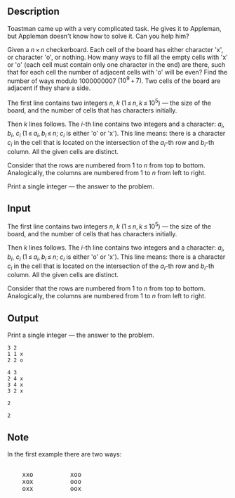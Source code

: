 ## Description

<div><p>Toastman came up with a very complicated task. He gives it to Appleman, but Appleman doesn't know how to solve it. Can you help him?</p><p>Given a <span class="tex-span"><i>n</i> × <i>n</i></span> checkerboard. Each cell of the board has either character '<span class="tex-font-style-tt">x</span>', or character '<span class="tex-font-style-tt">o</span>', or nothing. How many ways to fill all the empty cells with '<span class="tex-font-style-tt">x</span>' or '<span class="tex-font-style-tt">o</span>' (each cell must contain only one character in the end) are there, such that for each cell the number of adjacent cells with '<span class="tex-font-style-tt">o</span>' will be even? Find the number of ways modulo <span class="tex-span">1000000007</span> <span class="tex-span">(10<sup class="upper-index">9</sup> + 7)</span>. Two cells of the board are adjacent if they share a side.</p></div><div class="input-specification"><p>The first line contains two integers <span class="tex-span"><i>n</i></span>, <span class="tex-span"><i>k</i></span> (<span class="tex-span">1 ≤ <i>n</i>, <i>k</i> ≤ 10<sup class="upper-index">5</sup></span>) — the size of the board, and the number of cells that has characters initially. </p><p>Then <span class="tex-span"><i>k</i></span> lines follows. The <span class="tex-span"><i>i</i></span>-th line contains two integers and a character: <span class="tex-span"><i>a</i><sub class="lower-index"><i>i</i></sub></span>, <span class="tex-span"><i>b</i><sub class="lower-index"><i>i</i></sub></span>, <span class="tex-span"><i>c</i><sub class="lower-index"><i>i</i></sub></span> (<span class="tex-span">1 ≤ <i>a</i><sub class="lower-index"><i>i</i></sub>, <i>b</i><sub class="lower-index"><i>i</i></sub> ≤ <i>n</i></span>; <span class="tex-span"><i>c</i><sub class="lower-index"><i>i</i></sub></span> is either '<span class="tex-font-style-tt">o</span>' or '<span class="tex-font-style-tt">x</span>'). This line means: there is a character <span class="tex-span"><i>c</i><sub class="lower-index"><i>i</i></sub></span> in the cell that is located on the intersection of the <span class="tex-span"><i>a</i><sub class="lower-index"><i>i</i></sub></span>-th row and <span class="tex-span"><i>b</i><sub class="lower-index"><i>i</i></sub></span>-th column. All the given cells are distinct.</p><p>Consider that the rows are numbered from <span class="tex-span">1</span> to <span class="tex-span"><i>n</i></span> from top to bottom. Analogically, the columns are numbered from <span class="tex-span">1</span> to <span class="tex-span"><i>n</i></span> from left to right.</p></div><div class="output-specification"><p>Print a single integer — the answer to the problem.</p></div>

## Input

<p>The first line contains two integers <span class="tex-span"><i>n</i></span>, <span class="tex-span"><i>k</i></span> (<span class="tex-span">1 ≤ <i>n</i>, <i>k</i> ≤ 10<sup class="upper-index">5</sup></span>) — the size of the board, and the number of cells that has characters initially. </p><p>Then <span class="tex-span"><i>k</i></span> lines follows. The <span class="tex-span"><i>i</i></span>-th line contains two integers and a character: <span class="tex-span"><i>a</i><sub class="lower-index"><i>i</i></sub></span>, <span class="tex-span"><i>b</i><sub class="lower-index"><i>i</i></sub></span>, <span class="tex-span"><i>c</i><sub class="lower-index"><i>i</i></sub></span> (<span class="tex-span">1 ≤ <i>a</i><sub class="lower-index"><i>i</i></sub>, <i>b</i><sub class="lower-index"><i>i</i></sub> ≤ <i>n</i></span>; <span class="tex-span"><i>c</i><sub class="lower-index"><i>i</i></sub></span> is either '<span class="tex-font-style-tt">o</span>' or '<span class="tex-font-style-tt">x</span>'). This line means: there is a character <span class="tex-span"><i>c</i><sub class="lower-index"><i>i</i></sub></span> in the cell that is located on the intersection of the <span class="tex-span"><i>a</i><sub class="lower-index"><i>i</i></sub></span>-th row and <span class="tex-span"><i>b</i><sub class="lower-index"><i>i</i></sub></span>-th column. All the given cells are distinct.</p><p>Consider that the rows are numbered from <span class="tex-span">1</span> to <span class="tex-span"><i>n</i></span> from top to bottom. Analogically, the columns are numbered from <span class="tex-span">1</span> to <span class="tex-span"><i>n</i></span> from left to right.</p>

## Output

<p>Print a single integer — the answer to the problem.</p>





```input1
3 2
1 1 x
2 2 o

```




```input2
4 3
2 4 x
3 4 x
3 2 x

```




```output1
2

```




```output2
2

```



## Note

<p>In the first example there are two ways:</p><pre class="verbatim"><br>    xxo          xoo<br>    xox          ooo<br>    oxx          oox<br></pre>
